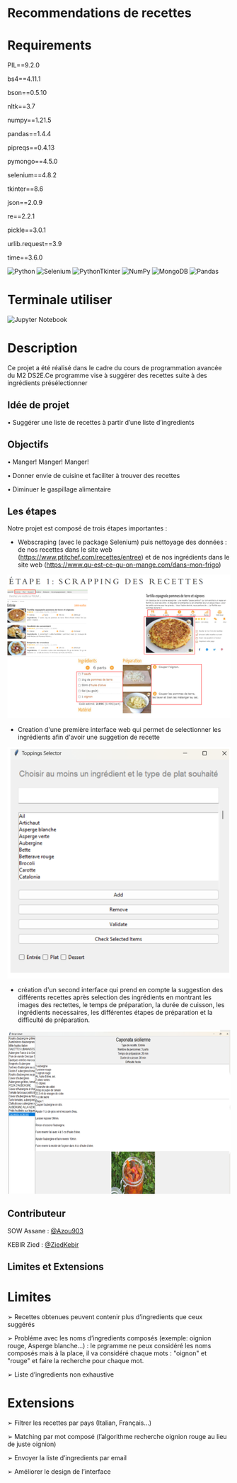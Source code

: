# Recommendations de recettes
# Requirements

PIL==9.2.0

bs4==4.11.1

bson==0.5.10

nltk==3.7

numpy==1.21.5

pandas==1.4.4

pipreqs==0.4.13

pymongo==4.5.0

selenium==4.8.2

tkinter==8.6

json==2.0.9

re==2.2.1

pickle==3.0.1

urlib.request==3.9

time==3.6.0

![Python](https://img.shields.io/badge/python-3670A0?style=for-the-badge&logo=python&logoColor=ffdd54)
![Selenium](https://img.shields.io/badge/-selenium-%43B02A?style=for-the-badge&logo=selenium&logoColor=white)
![PythonTkinter](https://img.shields.io/badge/pythonTkinter-3670A0?style=for-the-badge&logo=python&logoColor=ffdd54)
![NumPy](https://img.shields.io/badge/numpy-%23013243.svg?style=for-the-badge&logo=numpy&logoColor=white)
![MongoDB](https://img.shields.io/badge/MongoDB-%234ea94b.svg?style=for-the-badge&logo=mongodb&logoColor=white)
![Pandas](https://img.shields.io/badge/pandas-%23150458.svg?style=for-the-badge&logo=pandas&logoColor=white)

# Terminale utiliser

![Jupyter Notebook](https://img.shields.io/badge/jupyter-%23FA0F00.svg?style=for-the-badge&logo=jupyter&logoColor=Yellow)

# Description

Ce projet a été réalisé dans le cadre du cours de programmation avancée du M2 DS2E.Ce programme vise à suggérer des recettes suite à des ingrédients présélectionner

## Idée de projet

• Suggérer une liste de recettes à partir d’une liste d’ingredients

## Objectifs

• Manger! Manger! Manger! 

• Donner envie de cuisine et faciliter à trouver des recettes

• Diminuer le gaspillage alimentaire

## Les étapes

Notre projet est composé de trois étapes importantes :
- Webscraping (avec le package Selenium) puis nettoyage des données : de nos recettes dans le site web (https://www.ptitchef.com/recettes/entree) et de nos ingrédients dans le site web (https://www.qu-est-ce-qu-on-mange.com/dans-mon-frigo)

![cover](https://github.com/Azou903/Recettes/blob/main/recette.png)

- Creation d'une première interface web qui permet de selectionner les ingrédients afin d'avoir une suggetion de recette

![cover](https://github.com/Azou903/Recettes/blob/main/interface%201.png)

  
- création d'un second interface qui prend en compte la suggestion des différents recettes après selection des ingrédients en montrant les images des rectettes, le temps de préparation, la durée de cuisson, les ingrédients necessaires, les différentes étapes de préparation et la difficulté de préparation.

![cover](https://github.com/Azou903/Recettes/blob/main/interface%202.png)







## Contributeur

SOW Assane : [@Azou903](https://github.com/Azou903)

KEBIR Zied : [@ZiedKebir](https://github.com/ZiedKebir)

## Limites et Extensions
# Limites

➢ Recettes obtenues peuvent contenir plus d’ingredients que ceux suggérés

➢ Probléme avec les noms d’ingredients composés (exemple: oignion rouge, Asperge blanche…) : le prgramme ne peux considéré les noms composés mais à la place, il va considéré chaque mots : "oignon" et "rouge" et faire la recherche pour chaque mot.

➢ Liste d’ingredients non exhaustive 

# Extensions

➢ Filtrer les recettes par pays (Italian, Français...)

➢ Matching par mot composé (l’algorithme recherche oignion rouge au lieu de juste oignion)

➢ Envoyer la liste d’ingredients par email 

➢ Améliorer le design de l’interface

